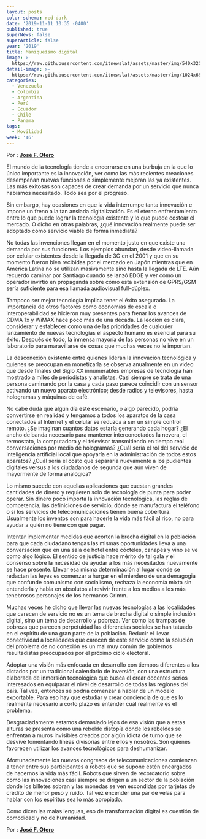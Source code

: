 ```yaml
---
layout: posts
color-schema: red-dark
date: '2019-11-11 10:35 -0400'
published: true
superNews: false
superArticle: false
year: '2019'
title: Maniqueísmo digital
image: >-
  https://raw.githubusercontent.com/itnewslat/assets/master/img/540x320/Maniqueismo-p.jpg
detail-image: >-
  https://raw.githubusercontent.com/itnewslat/assets/master/img/1024x680/Maniqueismo-g.jpg
categories:
  - Venezuela
  - Colombia
  - Argentina
  - Perú
  - Ecuador
  - Chile
  - Panama
tags:
  - Movilidad
week: '46'
---
```


Por : **[José F. Otero](http://www.josefelipeotero.com/)**

El mundo de la tecnología tiende a encerrarse en una burbuja en la que lo único importante es la innovación, ver como las más recientes creaciones desempeñan nuevas funciones o simplemente mejoran las ya existentes. Las más exitosas son capaces de crear demanda por un servicio que nunca habíamos necesitado. Todo sea por el progreso.

Sin embargo, hay ocasiones en que la vida interrumpe tanta innovación e impone un freno a la tan ansiada digitalización. Es el eterno enfrentamiento entre lo que puede lograr la tecnología existente y lo que puede costear el mercado. O dicho en otras palabras, ¿qué innovación realmente puede ser adoptado como servicio viable de forma inmediata?

No todas las invenciones llegan en el momento justo en que existe una demanda por sus funciones. Los ejemplos abundan, desde video-llamada por celular existentes desde la llegada de 3G en el 2001 y que en su momento fueron bien recibidas por el mercado en Japón mientras que en América Latina no se utilizan masivamente sino hasta la llegada de LTE. Aún recuerdo caminar por Santiago cuando se lanzó EDGE y ver como un operador invirtió en propaganda sobre cómo esta extensión de GPRS/GSM sería suficiente para esa llamada audiovisual full-dúplex.

Tampoco ser mejor tecnología implica tener el éxito asegurado. La importancia de otros factores como economías de escala o interoperabilidad se hicieron muy presentes para frenar los avances de CDMA 1x y WiMAX hace poco más de una década. La lección es clara, considerar y establecer como una de las prioridades de cualquier lanzamiento de nuevas tecnologías el aspecto humano es esencial para su éxito. Después de todo, la inmensa mayoría de las personas no vive en un laboratorio para maravillarse de cosas que muchas veces no le importan.

La desconexión existente entre quienes lideran la innovación tecnológica y quienes se preocupan en monetizarla se observa anualmente en un video que desde finales del Siglo XX innumerables empresas de tecnología han mostrado a miles de periodistas y analistas. Casi siempre se trata de una persona caminando por la casa y cada paso parece coincidir con un sensor activando un nuevo aparato electrónico; desde radios y televisores, hasta hologramas y máquinas de café.

No cabe duda que algún día este escenario, o algo parecido, podría convertirse en realidad y tengamos a todos los aparatos de la casa conectados al Internet y el celular se reduzca a ser un simple control remoto. ¿Se imaginan cuantos datos estaría generando cada hogar? ¿El ancho de banda necesario para mantener interconectados la nevera, el termostato, la computadora y el televisor transmitiendo en tiempo real conversaciones por medio de hologramas? ¿Cuál sería el rol del servicio de inteligencia artificial local que apoyaría en la administración de todos estos aparatos? ¿Cuál sería el costo que separaría nuevamente a los pudientes digitales versus a los ciudadanos de segunda que aún viven de mayormente de forma analógica?

Lo mismo sucede con aquellas aplicaciones que cuestan grandes cantidades de dinero y requieren solo de tecnología de punta para poder operar. Sin dinero poco importa la innovación tecnológica, las reglas de competencia, las definiciones de servicio, dónde se manufactura el teléfono o si los servicios de telecomunicaciones tienen buena cobertura. Usualmente los inventos son para hacerle la vida más fácil al rico, no para ayudar a quién no tiene con qué pagar.

Intentar implementar medidas que acorten la brecha digital en la población para que cada ciudadano tengas las mismas oportunidades lleva a una conversación que en una sala de hotel entre cócteles, canapés y vino se ve como algo lógico. El sentido de justicia hace mérito de tal gala y el consenso sobre la necesidad de ayudar a los más necesitados nuevamente se hace presente. Llevar esa misma determinación al lugar donde se redactan las leyes es comenzar a hurgar en el mierdero de una demagogia que confunde comunismo con socialismo, rechaza la economía mixta sin entenderla y habla en absolutos al revivir frente a los medios a los más tenebrosos personajes de los hermanos Grimm.

Muchas veces he dicho que llevar las nuevas tecnologías a las localidades que carecen de servicio no es un tema de brecha digital o simple inclusión digital, sino un tema de desarrollo y pobreza. Ver como las trampas de pobreza que parecen perpetuidad las diferencias sociales se han tatuado en el espíritu de una gran parte de la población. Reducir el llevar conectividad a localidades que carecen de este servicio como la solución del problema de no conexión es un mal muy común de gobiernos resultadistas preocupados por el próximo ciclo electoral.

Adoptar una visión más enfocada en desarrollo con tiempos diferentes a los dictados por un tradicional calendario de inversión, con una estructura elaborada de inmersión tecnológica que busca el crear docentes serios interesados en equiparar el nivel de desarrollo de todas las regiones del país. Tal vez, entonces se podría comenzar a hablar de un modelo exportable. Para eso hay que estudiar y crear conciencia de que es lo realmente necesario a corto plazo es entender cuál realmente es el problema.

Desgraciadamente estamos demasiado lejos de esa visión que a estas alturas se presenta como una rebelde distopía donde los rebeldes se enfrentan a muros invisibles creados por algún idiota de turno que se desvive fomentando líneas divisorias entre ellos y nosotros. Son quienes favorecen utilizar los avances tecnológicos para deshumanizar.

Afortunadamente los nuevos congresos de telecomunicaciones comienzan a tener entre sus participantes a robots que se supone estén encargados de hacernos la vida más fácil. Robots que sirven de recordatorio sobre como las innovaciones casi siempre se dirigen a un sector de la población donde los billetes sobran y las monedas se ven escondidas por tarjetas de crédito de menor peso y ruido. Tal vez encender una par de velas para hablar con los espíritus sea lo más apropiado.

Como dicen las malas lenguas, eso de transformación digital es cuestión de comodidad y no de humanidad.

Por : **[José F. Otero](http://www.josefelipeotero.com/)**